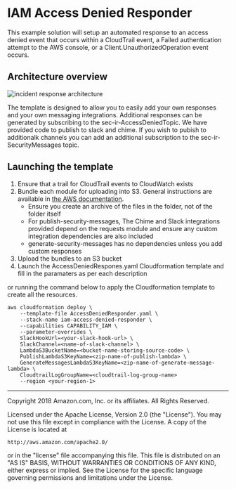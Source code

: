 # IAM Access Denied Responder
This example solution will setup an automated response to an access denied event that occurs within a CloudTrail event, a Failed authentication attempt to the AWS console, or a Client.UnauthorizedOperation event occurs.

## Architecture overview
![incident response architecture](incident-response-architecture.png)

The template is designed to allow you to easily add your own responses and your own messaging integrations. Additional responses can be generated by subscribing to the sec-ir-AccessDeniedTopic. We have provided code to publish to slack and chime. If you wish to pubish to additionalk channels you can add an additional subscription to the sec-ir-SecurityMessages topic.

## Launching the template
1. Ensure that a trail for CloudTrail events to CloudWatch exists
2. Bundle each module for uploading into S3. General instructions are available in [the AWS documentation](https://docs.aws.amazon.com/lambda/latest/dg/lambda-python-how-to-create-deployment-package.html). 
    * Ensure you create an archive of the files in the folder, not of the folder itself
    * For publish-security-messages, The Chime and Slack integrations provided depend on the requests module and ensure any custom integration dependencies are also included
    * generate-security-messages has no dependencies unless you add custom responses
3. Upload the bundles to an S3 bucket
4. Launch the AccessDeniedRespones.yaml Cloudformation template and fill in the paramaters as per each description

or running the command below to apply the Cloudformation template to create all the resources.

```
aws cloudformation deploy \
    --template-file AccessDeniedResponder.yaml \
    --stack-name iam-access-denied-responder \
    --capabilities CAPABILITY_IAM \
    --parameter-overrides \
    SlackHookUrl=<your-slack-hook-url> \
    SlackChannel=<name-of-slack-channel> \
    LambdaS3BucketName=<bucket-name-storing-source-code> \
    PublishLambdaS3KeyName=<zip-name-of-publish-lambda> \
    GenerateMessagesLambdaS3KeyName=<zip-name-of-generate-message-lambda> \
    CloudtrailLogGroupName=<cloudtrail-log-group-name>
    --region <your-region-1>
```

***

Copyright 2018 Amazon.com, Inc. or its affiliates. All Rights Reserved.

Licensed under the Apache License, Version 2.0 (the "License"). You may not use this file except in compliance with the License. A copy of the License is located at

    http://aws.amazon.com/apache2.0/

or in the "license" file accompanying this file. This file is distributed on an "AS IS" BASIS, WITHOUT WARRANTIES OR CONDITIONS OF ANY KIND, either express or implied. See the License for the specific language governing permissions and limitations under the License.